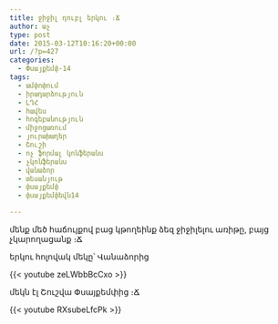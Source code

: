 ```yaml
---
title: ջիջիլ դուբլ երկու ։Ճ
author: աչ
type: post
date: 2015-03-12T10:16:20+00:00
url: /?p=427
categories:
  - Փսայքեմփ-14
tags:
  - ամփոփում
  - իրադարձություն
  - ԼՂՀ
  - հավես
  - հոգեբանություն
  - միջոցառում
  - յուրախաղեր
  - Շուշի
  - ոչ ֆորմալ կոնֆերանս
  - չկոնֆերանս
  - վանաձոր
  - տեսանյութ
  - փսայքեմփ
  - փսայքեմփեվն14

---
```

մենք մեծ հաճույքով բաց կթողեինք ձեզ ջիջիլելու առիթը, բայց չկարողացանք ։Ճ

երկու հոլովակ մեկը՝ Վանաձորից

{{< youtube zeLWbbBcCxo >}}

մեկն էլ Շուշվա Փսայքեմփից ։Ճ

{{< youtube RXsubeLfcPk >}}